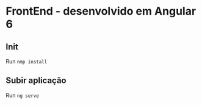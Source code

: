 # FrontEnd - desenvolvido em Angular 6

## Init

Run `nmp install`

## Subir aplicação

Run `ng serve` 
